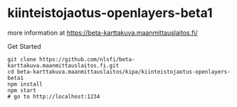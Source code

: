 # kiinteistojaotus-openlayers-beta1

more information at <https://beta-karttakuva.maanmittauslaitos.fi/>

Get Started
```
git clone https://github.com/nlsfi/beta-karttakuva.maanmittauslaitos.fi.git
cd beta-karttakuva.maanmittauslaitos/kipa/kiinteistojaotus-openlayers-beta1
npm install
npm start
# go to http://localhost:1234

```
